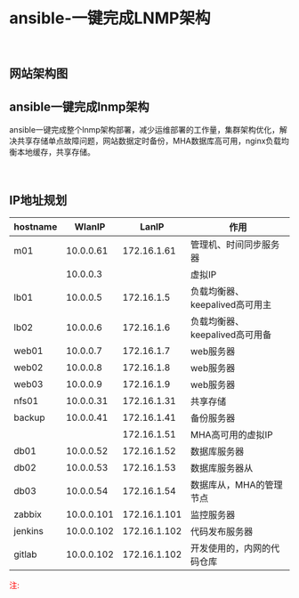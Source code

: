 # ansible-一键完成LNMP架构

<br> 

## 网站架构图



## ansible一键完成lnmp架构

ansible一键完成整个lnmp架构部署，减少运维部署的工作量，集群架构优化，解决共享存储单点故障问题，网站数据定时备份，MHA数据库高可用，nginx负载均衡本地缓存，共享存储。

<br>

## IP地址规划


| hostname | WlanIP     | LanIP        | 作用                           |
| -------- | ---------- | ------------ | ------------------------------ |
| m01      | 10.0.0.61  | 172.16.1.61  | 管理机、时间同步服务器         |
|          | 10.0.0.3   |              | 虚拟IP                         |
| lb01     | 10.0.0.5   | 172.16.1.5   | 负载均衡器、keepalived高可用主 |
| lb02     | 10.0.0.6   | 172.16.1.6   | 负载均衡器、keepalived高可用备 |
| web01    | 10.0.0.7   | 172.16.1.7   | web服务器                      |
| web02    | 10.0.0.8   | 172.16.1.8   | web服务器                      |
| web03    | 10.0.0.9   | 172.16.1.9   | web服务器                      |
| nfs01    | 10.0.0.31  | 172.16.1.31  | 共享存储                       |
| backup   | 10.0.0.41  | 172.16.1.41  | 备份服务器                     |
|          |            | 172.16.1.51  | MHA高可用的虚拟IP              |
| db01     | 10.0.0.52  | 172.16.1.52  | 数据库服务器                   |
| db02     | 10.0.0.53  | 172.16.1.53  | 数据库服务器从                 |
| db03     | 10.0.0.54  | 172.16.1.54  | 数据库从，MHA的管理节点        |
| zabbix   | 10.0.0.101 | 172.16.1.101 | 监控服务器                     |
| jenkins  | 10.0.0.102 | 172.16.1.102 | 代码发布服务器                 |
| gitlab   | 10.0.0.102 | 172.16.1.102 | 开发使用的，内网的代码仓库     |

<p style="color:red">注:</p>
